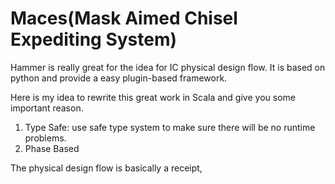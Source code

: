 # Maces(Mask Aimed Chisel Expediting System)

Hammer is really great for the idea for IC physical design flow. It is based on python and provide a easy plugin-based framework.

Here is my idea to rewrite this great work in Scala and give you some important reason.

1. Type Safe: use safe type system to make sure there will be no runtime problems.
2. Phase Based

The physical design flow is basically a receipt,   
